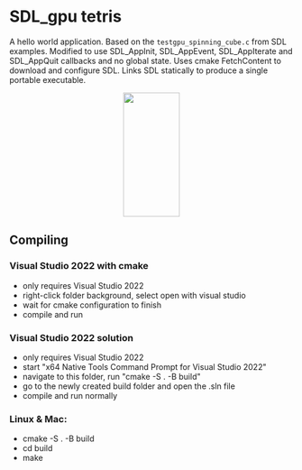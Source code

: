 # SDL_gpu tetris
A hello world application. Based on the `testgpu_spinning_cube.c` from SDL examples. Modified to use SDL_AppInit, SDL_AppEvent, SDL_AppIterate and SDL_AppQuit callbacks and no global state. Uses cmake FetchContent to download and configure SDL. Links SDL statically to produce a single portable executable.

<img src="https://github.com/user-attachments/assets/6f918a89-f5ce-47e0-9eb6-e2230b8ea312" width="100" height="220" style="display: block; margin: auto;">

## Compiling
### Visual Studio 2022 with cmake
 * only requires Visual Studio 2022
 * right-click folder background, select open with visual studio
 * wait for cmake configuration to finish
 * compile and run
### Visual Studio 2022 solution
 * only requires Visual Studio 2022
 * start "x64 Native Tools Command Prompt for Visual Studio 2022"
 * navigate to this folder, run "cmake -S . -B build"
 * go to the newly created build folder and open the .sln file
 * compile and run normally
### Linux & Mac:
 * cmake -S . -B build
 * cd build
 * make
